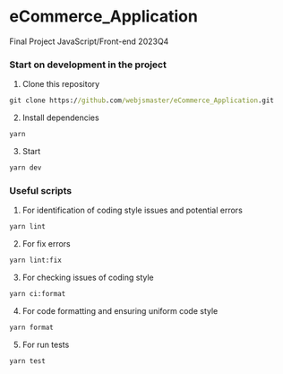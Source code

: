 # eCommerce_Application

Final Project JavaScript/Front-end 2023Q4

### Start on development in the project

1. Clone this repository

```cmd
git clone https://github.com/webjsmaster/eCommerce_Application.git
```

2. Install dependencies

```cmd
yarn
```

3. Start

```cmd
yarn dev
```

### Useful scripts

1. For identification of coding style issues and potential errors

```cmd
yarn lint
```

2. For fix errors

```cmd
yarn lint:fix
```

3. For checking issues of coding style

```cmd
yarn ci:format
```

4. For code formatting and ensuring uniform code style

```cmd
yarn format
```

5. For run tests
```cmd
yarn test
```